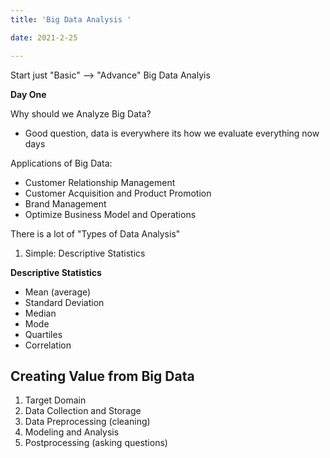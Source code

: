 ```yaml
---
title: 'Big Data Analysis '

date: 2021-2-25

---
```


Start just "Basic" --> "Advance" Big Data Analyis


**Day One**

Why should we Analyze Big Data?

- Good question, data is everywhere its how we evaluate everything now days


Applications of Big Data:

- Customer Relationship Management
- Customer Acquisition and Product Promotion
- Brand Management
- Optimize Business Model and Operations

There is a lot of "Types of Data Analysis"

1. Simple: Descriptive Statistics


**Descriptive Statistics**

* Mean (average)
* Standard Deviation
* Median
* Mode
* Quartiles
* Correlation

## Creating Value from Big Data

1. Target Domain
2. Data Collection and Storage
3. Data Preprocessing (cleaning)
4. Modeling and Analysis
5. Postprocessing (asking questions)


